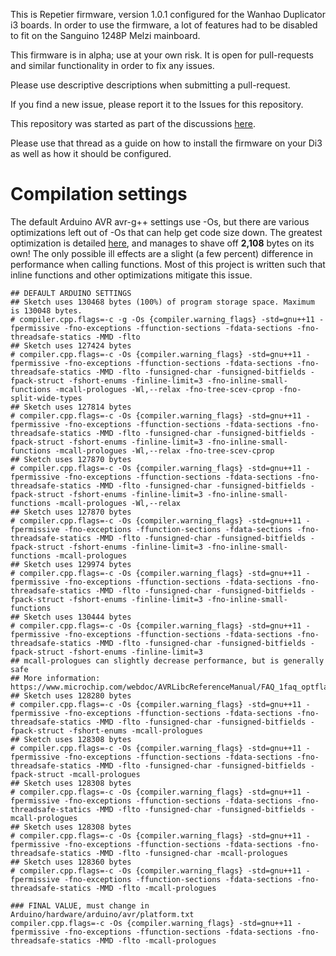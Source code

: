 This is Repetier firmware, version 1.0.1 configured for the Wanhao Duplicator i3 boards.
In order to use the firmware, a lot of features had to be disabled to fit on the Sanguino 1248P Melzi mainboard.

This firmware is in alpha; use at your own risk. It is open for pull-requests and similar functionality in order to fix any issues.

Please use descriptive descriptions when submitting a pull-request.

If you find a new issue, please report it to the Issues for this repository.

This repository was started as part of the discussions [here](https://groups.google.com/forum/#!topic/wanhao-printer-3d/ZhPeAmiLRak).

Please use that thread as a guide on how to install the firmware on your Di3 as well as how it should be configured.

# Compilation settings

The default Arduino AVR avr-g++ settings use -Os, but there are various optimizations left out of -Os that can help get code size down. The greatest optimization is detailed [here](https://www.microchip.com/webdoc/AVRLibcReferenceManual/FAQ_1faq_optflags.html), and manages to shave off **2,108** bytes on its own! The only possible ill effects are a slight (a few percent) difference in performance when calling functions. Most of this project is written such that inline functions and other optimizations mitigate this issue.

```
## DEFAULT ARDUINO SETTINGS
## Sketch uses 130468 bytes (100%) of program storage space. Maximum is 130048 bytes.
# compiler.cpp.flags=-c -g -Os {compiler.warning_flags} -std=gnu++11 -fpermissive -fno-exceptions -ffunction-sections -fdata-sections -fno-threadsafe-statics -MMD -flto
## Sketch uses 127424 bytes
# compiler.cpp.flags=-c -Os {compiler.warning_flags} -std=gnu++11 -fpermissive -fno-exceptions -ffunction-sections -fdata-sections -fno-threadsafe-statics -MMD -flto -funsigned-char -funsigned-bitfields -fpack-struct -fshort-enums -finline-limit=3 -fno-inline-small-functions -mcall-prologues -Wl,--relax -fno-tree-scev-cprop -fno-split-wide-types
## Sketch uses 127814 bytes
# compiler.cpp.flags=-c -Os {compiler.warning_flags} -std=gnu++11 -fpermissive -fno-exceptions -ffunction-sections -fdata-sections -fno-threadsafe-statics -MMD -flto -funsigned-char -funsigned-bitfields -fpack-struct -fshort-enums -finline-limit=3 -fno-inline-small-functions -mcall-prologues -Wl,--relax -fno-tree-scev-cprop
## Sketch uses 127870 bytes
# compiler.cpp.flags=-c -Os {compiler.warning_flags} -std=gnu++11 -fpermissive -fno-exceptions -ffunction-sections -fdata-sections -fno-threadsafe-statics -MMD -flto -funsigned-char -funsigned-bitfields -fpack-struct -fshort-enums -finline-limit=3 -fno-inline-small-functions -mcall-prologues -Wl,--relax
## Sketch uses 127870 bytes
# compiler.cpp.flags=-c -Os {compiler.warning_flags} -std=gnu++11 -fpermissive -fno-exceptions -ffunction-sections -fdata-sections -fno-threadsafe-statics -MMD -flto -funsigned-char -funsigned-bitfields -fpack-struct -fshort-enums -finline-limit=3 -fno-inline-small-functions -mcall-prologues
## Sketch uses 129974 bytes
# compiler.cpp.flags=-c -Os {compiler.warning_flags} -std=gnu++11 -fpermissive -fno-exceptions -ffunction-sections -fdata-sections -fno-threadsafe-statics -MMD -flto -funsigned-char -funsigned-bitfields -fpack-struct -fshort-enums -finline-limit=3 -fno-inline-small-functions
## Sketch uses 130444 bytes
# compiler.cpp.flags=-c -Os {compiler.warning_flags} -std=gnu++11 -fpermissive -fno-exceptions -ffunction-sections -fdata-sections -fno-threadsafe-statics -MMD -flto -funsigned-char -funsigned-bitfields -fpack-struct -fshort-enums -finline-limit=3
## mcall-prologues can slightly decrease performance, but is generally safe
## More information: https://www.microchip.com/webdoc/AVRLibcReferenceManual/FAQ_1faq_optflags.html
## Sketch uses 128280 bytes
# compiler.cpp.flags=-c -Os {compiler.warning_flags} -std=gnu++11 -fpermissive -fno-exceptions -ffunction-sections -fdata-sections -fno-threadsafe-statics -MMD -flto -funsigned-char -funsigned-bitfields -fpack-struct -fshort-enums -mcall-prologues
## Sketch uses 128308 bytes
# compiler.cpp.flags=-c -Os {compiler.warning_flags} -std=gnu++11 -fpermissive -fno-exceptions -ffunction-sections -fdata-sections -fno-threadsafe-statics -MMD -flto -funsigned-char -funsigned-bitfields -fpack-struct -mcall-prologues
## Sketch uses 128308 bytes
# compiler.cpp.flags=-c -Os {compiler.warning_flags} -std=gnu++11 -fpermissive -fno-exceptions -ffunction-sections -fdata-sections -fno-threadsafe-statics -MMD -flto -funsigned-char -funsigned-bitfields -mcall-prologues
## Sketch uses 128308 bytes
# compiler.cpp.flags=-c -Os {compiler.warning_flags} -std=gnu++11 -fpermissive -fno-exceptions -ffunction-sections -fdata-sections -fno-threadsafe-statics -MMD -flto -funsigned-char -mcall-prologues
## Sketch uses 128360 bytes
# compiler.cpp.flags=-c -Os {compiler.warning_flags} -std=gnu++11 -fpermissive -fno-exceptions -ffunction-sections -fdata-sections -fno-threadsafe-statics -MMD -flto -mcall-prologues

### FINAL VALUE, must change in Arduino/hardware/arduino/avr/platform.txt
compiler.cpp.flags=-c -Os {compiler.warning_flags} -std=gnu++11 -fpermissive -fno-exceptions -ffunction-sections -fdata-sections -fno-threadsafe-statics -MMD -flto -mcall-prologues

```

